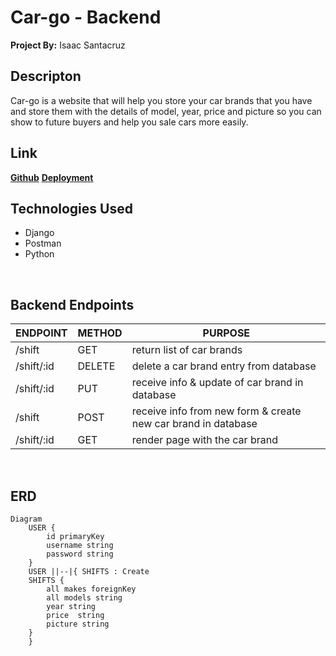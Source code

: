 # Car-go - Backend
**Project By:** Isaac Santacruz


## Descripton
Car-go is a website that will help you store your car brands that you have and store them with the details of model, year, price and picture so you can show to future buyers and help you sale cars more easily.
</br>

## Link
[**Github**](https://github.com/isaacxdd/Project4-backend#link)
[**Deployment**](https://car-go-ekyq.onrender.com/car/)
</br>

## Technologies Used
- Django
- Postman
- Python
</br>

## Backend Endpoints

| ENDPOINT | METHOD | PURPOSE |
|----------|--------|---------|
| /shift | GET | return list of car brands|
| /shift/:id | DELETE | delete a car brand entry from database |
| /shift/:id | PUT | receive info & update of car brand in database |
| /shift | POST | receive info from new form & create new car brand in database |
| /shift/:id | GET | render page with the car brand|
</br>

## ERD

``` 
Diagram
    USER {
        id primaryKey
        username string 
        password string
    }
    USER ||--|{ SHIFTS : Create
    SHIFTS {
        all makes foreignKey
        all models string
        year string 
        price  string 
        picture string 
    }
    }
```